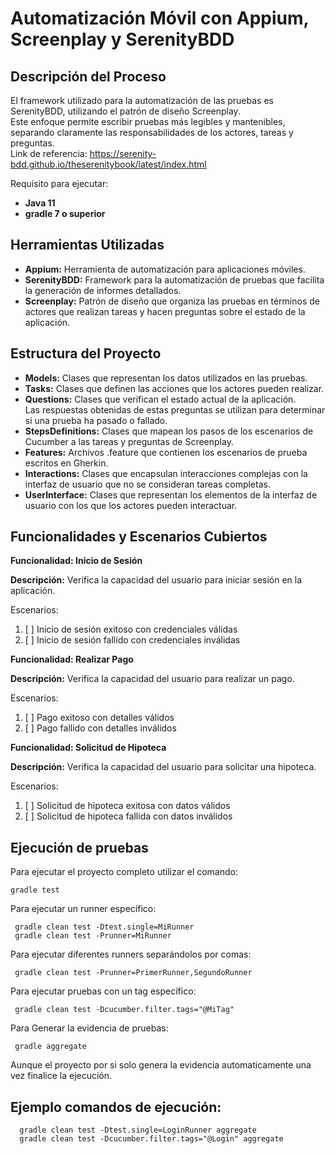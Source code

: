 # Automatización Móvil con Appium, Screenplay y SerenityBDD
Descripción del Proceso
-
El framework utilizado para la automatización de las pruebas es SerenityBDD, utilizando el patrón de diseño Screenplay. 
<br>Este enfoque permite escribir pruebas más legibles y mantenibles, separando claramente las responsabilidades de los actores, tareas y preguntas.
<br>Link de referencia: https://serenity-bdd.github.io/theserenitybook/latest/index.html

Requisito para ejecutar:

+ **Java 11**
+ **gradle 7 o superior**


Herramientas Utilizadas
-
* **Appium:** Herramienta de automatización para aplicaciones móviles.
* **SerenityBDD:** Framework para la automatización de pruebas que facilita la generación de informes detallados.
* **Screenplay:** Patrón de diseño que organiza las pruebas en términos de actores que realizan tareas y hacen preguntas sobre el estado de la aplicación.


Estructura del Proyecto
-
* **Models:** Clases que representan los datos utilizados en las pruebas.
* **Tasks:** Clases que definen las acciones que los actores pueden realizar.
* **Questions:** Clases que verifican el estado actual de la aplicación. <br>Las respuestas obtenidas de estas preguntas se utilizan para determinar si una prueba ha pasado o fallado.
* **StepsDefinitions:** Clases que mapean los pasos de los escenarios de Cucumber a las tareas y preguntas de Screenplay.
* **Features:** Archivos .feature que contienen los escenarios de prueba escritos en Gherkin.
* **Interactions:** Clases que encapsulan interacciones complejas con la interfaz de usuario que no se consideran tareas completas.
* **UserInterface:** Clases que representan los elementos de la interfaz de usuario con los que los actores pueden interactuar.


Funcionalidades y Escenarios Cubiertos
-
**Funcionalidad: Inicio de Sesión**

**Descripción:** Verifica la capacidad del usuario para iniciar sesión en la aplicación.  

Escenarios:  
1. [ ] Inicio de sesión exitoso con credenciales válidas
2. [ ] Inicio de sesión fallido con credenciales inválidas

**Funcionalidad: Realizar Pago**

**Descripción:** Verifica la capacidad del usuario para realizar un pago.  

Escenarios:  
1. [ ] Pago exitoso con detalles válidos
2. [ ] Pago fallido con detalles inválidos  

**Funcionalidad: Solicitud de Hipoteca**

**Descripción:** Verifica la capacidad del usuario para solicitar una hipoteca.  

Escenarios:  
1. [ ] Solicitud de hipoteca exitosa con datos válidos
2. [ ] Solicitud de hipoteca fallida con datos inválidos


Ejecución de pruebas
---  

Para ejecutar el proyecto completo utilizar el comando:

`gradle test` 

Para ejecutar un runner específico:

```  gradle clean test -Dtest.single=MiRunner  ```   
```  gradle clean test -Prunner=MiRunner  ```

Para ejecutar diferentes runners separándolos por comas:

```  gradle clean test -Prunner=PrimerRunner,SegundoRunner  ```

Para ejecutar pruebas con un tag específico:

```  gradle clean test -Dcucumber.filter.tags="@MiTag"  ```

Para Generar la evidencia de pruebas:

```  gradle aggregate  ```

Aunque el proyecto por si solo genera la evidencia automaticamente una vez finalice la ejecución.


Ejemplo comandos de ejecución:
-
```   gradle clean test -Dtest.single=LoginRunner aggregate  ```  
```   gradle clean test -Dcucumber.filter.tags="@Login" aggregate  ```